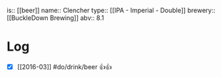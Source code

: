 is:: [[beer]]
name:: Clencher
type:: [[IPA - Imperial - Double]]
brewery:: [[BuckleDown Brewing]]
abv:: 8.1

# Log
- [x] [[2016-03]] #do/drink/beer 👍👍
